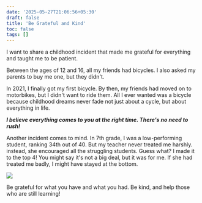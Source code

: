 ```yaml
---
date: '2025-05-27T21:06:56+05:30'
draft: false
title: 'Be Grateful and Kind'
toc: false
tags: []
---
```


I want to share a childhood incident that made me grateful for everything and taught me to be patient.

Between the ages of 12 and 16, all my friends had bicycles. I also asked my parents to buy me one, but they didn't.

In 2021, I finally got my first bicycle. By then, my friends had moved on to motorbikes, but I didn't want to ride them. All I ever wanted was a bicycle because childhood dreams never fade not just about a cycle, but about everything in life.

***I believe everything comes to you at the right time. There's no need to rush!***

Another incident comes to mind. In 7th grade, I was a low-performing student, ranking 34th out of 40. But my teacher never treated me harshly. instead, she encouraged all the struggling students. Guess what? I made it to the top 4! You might say it's not a big deal, but it was for me. If she had treated me badly, I might have stayed at the bottom.

![](https://static1.srcdn.com/wordpress/wp-content/uploads/2021/04/The-Office-Season-7-Episode-22---Goodbye-Michael-.jpg)

Be grateful for what you have and what you had. Be kind, and help those who are still learning!


















<!-- Comment Section Configurations! -->
<script src="https://giscus.app/client.js"
        data-repo="mdxabu/mdxabu.github.io"
        data-repo-id="R_kgDOLs5FtQ"
        data-category="Blogs"
        data-category-id="DIC_kwDOLs5Ftc4CrYy-"
        data-mapping="pathname"
        data-strict="0"
        data-reactions-enabled="0"
        data-emit-metadata="0"
        data-input-position="top"
        data-theme="light_protanopia"
        data-lang="en"
        crossorigin="anonymous"
        async>
</script>